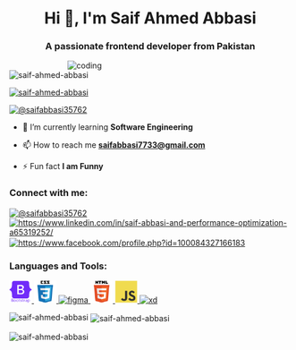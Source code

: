 <h1 align="center">Hi 👋, I'm Saif Ahmed Abbasi</h1>
<h3 align="center">A passionate frontend developer from Pakistan</h3>

<img align="right" alt="coding" width="400px" src="https://cdn.dribbble.com/users/1162077/screenshots/3848914/programmer.gif">

<p align="left"> <img src="https://komarev.com/ghpvc/?username=saif-ahmed-abbasi&label=Profile%20views&color=0e75b6&style=flat" alt="saif-ahmed-abbasi" /> </p>

<p align="left"> <a href="https://github.com/ryo-ma/github-profile-trophy"><img src="https://github-profile-trophy.vercel.app/?username=saif-ahmed-abbasi" alt="saif-ahmed-abbasi" /></a> </p>

<p align="left"> <a href="https://twitter.com/@saifabbasi35762" target="blank"><img src="https://img.shields.io/twitter/follow/@saifabbasi35762?logo=twitter&style=for-the-badge" alt="@saifabbasi35762" /></a> </p>

- 🌱 I’m currently learning **Software Engineering**

- 📫 How to reach me **saifabbasi7733@gmail.com**

- ⚡ Fun fact **I am Funny**

<h3 align="left">Connect with me:</h3>
<p align="left">
<a href="https://twitter.com/@saifabbasi35762" target="blank"><img align="center" src="https://raw.githubusercontent.com/rahuldkjain/github-profile-readme-generator/master/src/images/icons/Social/twitter.svg" alt="@saifabbasi35762" height="30" width="40" /></a>
<a href="https://linkedin.com/in/https://www.linkedin.com/in/saif-abbasi-and-performance-optimization-a65319252/" target="blank"><img align="center" src="https://raw.githubusercontent.com/rahuldkjain/github-profile-readme-generator/master/src/images/icons/Social/linked-in-alt.svg" alt="https://www.linkedin.com/in/saif-abbasi-and-performance-optimization-a65319252/" height="30" width="40" /></a>
<a href="https://fb.com/https://www.facebook.com/profile.php?id=100084327166183" target="blank"><img align="center" src="https://raw.githubusercontent.com/rahuldkjain/github-profile-readme-generator/master/src/images/icons/Social/facebook.svg" alt="https://www.facebook.com/profile.php?id=100084327166183" height="30" width="40" /></a>
</p>

<h3 align="left">Languages and Tools:</h3>
<p align="left"> <a href="https://getbootstrap.com" target="_blank" rel="noreferrer"> <img src="https://raw.githubusercontent.com/devicons/devicon/master/icons/bootstrap/bootstrap-plain-wordmark.svg" alt="bootstrap" width="40" height="40"/> </a> <a href="https://www.w3schools.com/css/" target="_blank" rel="noreferrer"> <img src="https://raw.githubusercontent.com/devicons/devicon/master/icons/css3/css3-original-wordmark.svg" alt="css3" width="40" height="40"/> </a> <a href="https://www.figma.com/" target="_blank" rel="noreferrer"> <img src="https://www.vectorlogo.zone/logos/figma/figma-icon.svg" alt="figma" width="40" height="40"/> </a> <a href="https://www.w3.org/html/" target="_blank" rel="noreferrer"> <img src="https://raw.githubusercontent.com/devicons/devicon/master/icons/html5/html5-original-wordmark.svg" alt="html5" width="40" height="40"/> </a> <a href="https://developer.mozilla.org/en-US/docs/Web/JavaScript" target="_blank" rel="noreferrer"> <img src="https://raw.githubusercontent.com/devicons/devicon/master/icons/javascript/javascript-original.svg" alt="javascript" width="40" height="40"/> </a> <a href="https://www.adobe.com/products/xd.html" target="_blank" rel="noreferrer"> <img src="https://cdn.worldvectorlogo.com/logos/adobe-xd.svg" alt="xd" width="40" height="40"/> </a> </p>

<p><img align="left" src="https://github-readme-stats.vercel.app/api/top-langs?username=saif-ahmed-abbasi&show_icons=true&locale=en&layout=compact" alt="saif-ahmed-abbasi" /></p>

<p>&nbsp;<img align="center" src="https://github-readme-stats.vercel.app/api?username=saif-ahmed-abbasi&show_icons=true&locale=en" alt="saif-ahmed-abbasi" /></p>

<p><img align="center" src="https://github-readme-streak-stats.herokuapp.com/?user=saif-ahmed-abbasi&" alt="saif-ahmed-abbasi" /></p>
